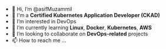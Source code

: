 - 👋 Hi, I’m @asifMuzammil
- 👀 I'm a <b>Certified Kubernetes Application Developer (CKAD)</b>
- 👀 I’m interested in DevOps
- 🌱 I’m currently learning <b>Linux</b>, <b>Docker</b>, <b>Kubernetes</b>, <b>AWS</b>
- 💞️ I’m looking to collaborate on <b>DevOps-related</b> projects
- 📫 How to reach me ...

<!---
asifMuzammil/asifMuzammil is a ✨ special ✨ repository because its `README.md` (this file) appears on your GitHub profile.
You can click the Preview link to take a look at your changes.
--->
